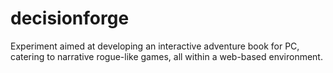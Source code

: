 # decisionforge
Experiment aimed at developing an interactive adventure book for PC, catering to narrative rogue-like games, all within a web-based environment.

